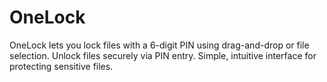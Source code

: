 # OneLock
OneLock lets you lock files with a 6-digit PIN using drag-and-drop or file selection. Unlock files securely via PIN entry. Simple, intuitive interface for protecting sensitive files.
